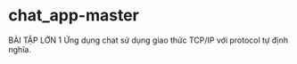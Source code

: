 # chat_app-master
 BÀI TẬP LỚN 1 Ứng dụng chat sử dụng giao thức TCP/IP với protocol tự định nghĩa. 
